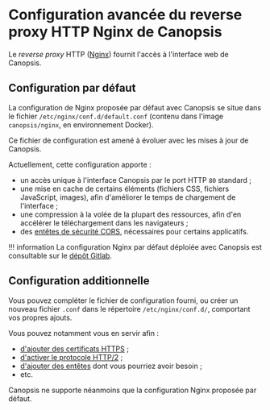 # Configuration avancée du reverse proxy HTTP Nginx de Canopsis

Le *reverse proxy* HTTP ([Nginx](https://nginx.org)) fournit l'accès à l'interface web de Canopsis.

## Configuration par défaut

La configuration de Nginx proposée par défaut avec Canopsis se situe dans le fichier `/etc/nginx/conf.d/default.conf` (contenu dans l'image `canopsis/nginx`, en environnement Docker).

Ce fichier de configuration est amené à évoluer avec les mises à jour de Canopsis.

Actuellement, cette configuration apporte :

*  un accès unique à l'interface Canopsis par le port HTTP `80` standard ; 
*  une mise en cache de certains éléments (fichiers CSS, fichiers JavaScript, images), afin d'améliorer le temps de chargement de l'interface ;
*  une compression à la volée de la plupart des ressources, afin d'en accélérer le téléchargement dans les navigateurs ;
*  des [entêtes de sécurité CORS](https://developer.mozilla.org/fr/docs/Web/HTTP/CORS), nécessaires pour certains applicatifs.

!!! information
        La configuration Nginx par défaut déploiée avec Canopsis est consultable sur le [dépôt Gitlab](https://git.canopsis.net/canopsis/canopsis-community/-/tree/develop/community/deploy-ansible/playbook/roles/canopsis/templates/nginx).

## Configuration additionnelle

Vous pouvez compléter le fichier de configuration fourni, ou créer un nouveau fichier `.conf` dans le répertoire `/etc/nginx/conf.d/`, comportant vos propres ajouts.

Vous pouvez notamment vous en servir afin :

*  [d'ajouter des certificats HTTPS](https://nginx.org/en/docs/http/configuring_https_servers.html) ;
*  [d'activer le protocole HTTP/2](https://nginx.org/en/docs/http/ngx_http_v2_module.html) ;
*  [d'ajouter des entêtes](https://nginx.org/en/docs/http/ngx_http_headers_module.html) dont vous pourriez avoir besoin ;
*  etc.

Canopsis ne supporte néanmoins que la configuration Nginx proposée par défaut.
